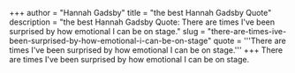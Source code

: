 +++
author = "Hannah Gadsby"
title = "the best Hannah Gadsby Quote"
description = "the best Hannah Gadsby Quote: There are times I've been surprised by how emotional I can be on stage."
slug = "there-are-times-ive-been-surprised-by-how-emotional-i-can-be-on-stage"
quote = '''There are times I've been surprised by how emotional I can be on stage.'''
+++
There are times I've been surprised by how emotional I can be on stage.
